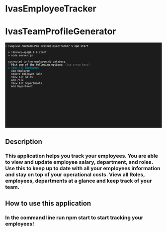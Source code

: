 # IvasEmployeeTracker

# IvasTeamProfileGenerator

![Read me pic](README.png "Read me pic")

## Description

### This application helps you track your employees. You are able to view and update employee salary, department, and roles. Use this to keep up to date with all your employees information and stay on top of your operational costs. View all Roles, employees, departments at a glance and keep track of your team. 

## How to use this application

### In the command line run npm start to start tracking your employees!

